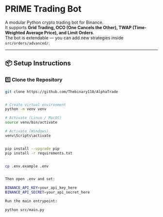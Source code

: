 # PRIME Trading Bot

A modular Python crypto trading bot for Binance.  
It supports **Grid Trading, OCO (One Cancels the Other), TWAP (Time-Weighted Average Price), and Limit Orders**.  
The bot is extendable — you can add new strategies inside `src/orders/advanced/`.

---

## 📦 Setup Instructions

### 1️⃣ Clone the Repository
```bash
git clone https://github.com/Thebinary110/AlphaTrade


# Create virtual environment
python -m venv venv

# Activate (Linux / MacOS)
source venv/bin/activate

# Activate (Windows)
venv\Scripts\activate


pip install --upgrade pip
pip install -r requirements.txt


cp .env.example .env


Then open .env and set:

BINANCE_API_KEY=your_api_key_here
BINANCE_API_SECRET=your_api_secret_here

Run the main entrypoint:

python src/main.py

